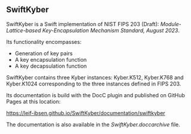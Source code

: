 ## SwiftKyber

SwiftKyber is a Swift implementation of NIST FIPS 203 (Draft): *Module-Lattice-based Key-Encapsulation Mechanism Standard, August 2023*.

Its functionality encompasses:

* Generation of key pairs
* A key encapsulation function
* A key decapsulation function

SwiftKyber contains three Kyber instances: Kyber.K512, Kyber.K768 and Kyber.K1024 corresponding to the three instances defined in FIPS 203.

Its documentation is build with the DocC plugin and published on GitHub Pages at this location:

https://leif-ibsen.github.io/SwiftKyber/documentation/swiftkyber

The documentation is also available in the *SwiftKyber.doccarchive* file.
